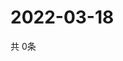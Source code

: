 # 2022-03-18
  共 0条

  <!-- BEGIN -->
  <!-- 最后更新时间Fri Mar 18 2022 02:12:22 GMT+0000 (Coordinated Universal Time) -->
  
  <!-- END -->
  
  